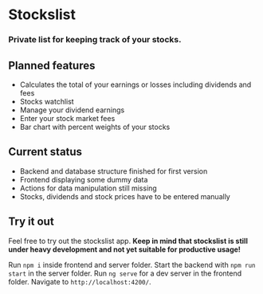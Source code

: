 # Stockslist

### Private list for keeping track of your stocks.

## Planned features
- Calculates the total of your earnings or losses including dividends and fees
- Stocks watchlist
- Manage your dividend earnings
- Enter your stock market fees
- Bar chart with percent weights of your stocks

## Current status
- Backend and database structure finished for first version
- Frontend displaying some dummy data
- Actions for data manipulation still missing
- Stocks, dividends and stock prices have to be entered manually

## Try it out

Feel free to try out the stockslist app. **Keep in mind that stockslist is still under heavy development and not yet suitable for productive usage!**

Run `npm i` inside frontend and server folder. Start the backend with `npm run start` in the server folder. Run `ng serve` for a dev server in the frontend folder. Navigate to `http://localhost:4200/`.


